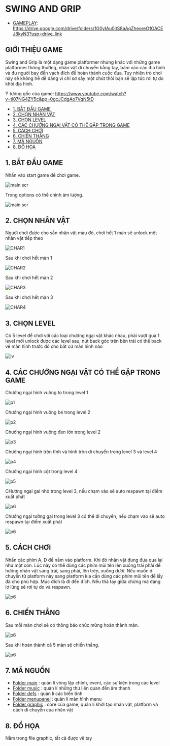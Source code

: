 # SWING AND GRIP 

- [GAMEPLAY](#): https://drive.google.com/drive/folders/1G0yIAu0itS8aAqZheoreO1OACEJ8kyN3?usp=drive_link

## GIỚI THIỆU GAME
Swing and Grip là một dạng game platformer nhưng khác với những game platformer thông thường, nhân vật di chuyển bằng tay, bám vào các địa hình và đu người bay đến vạch đích để hoàn thành cuộc đua. Tuy nhiên trò chơi này sẽ không hề dễ dàng vì chỉ sơ sẩy một chút thôi bạn sẽ lập tức rơi tự do khỏi địa hình.

Ý tưởng gốc của game: https://www.youtube.com/watch?v=tl07NG4ZY5c&pp=0gcJCdgAo7VqN5tD
- [1. BẮT ĐẦU GAME](#1-bắt-đầu-game)
- [2. CHỌN NHÂN VẬT](#2-chọn-nhân-vật)
- [3. CHỌN LEVEL](#3-chọn-level)
- [4. CÁC CHƯỚNG NGẠI VẬT CÓ THỂ GẶP TRONG GAME](#4-các-chướng-ngại-vật-có-thể-gặp-trong-game)
- [5. CÁCH CHƠI](#5-cách-chơi)
- [6. CHIẾN THẮNG](#6-chiến-thắng)
- [7. MÃ NGUỒN](#7-mã-nguồn)
- [8. ĐỒ HỌA](#8-đồ-họa)

## 1. BẮT ĐẦU GAME 
Nhấn vào start game để chơi game.  

![main scr](forreadme/mainscr.png)

Trong options có thể chỉnh âm lượng.

![main scr](forreadme/opptionnz.png)

## 2. CHỌN NHÂN VẬT 

Người chơi được cho sẵn nhân vật màu đỏ, chơi hết 1 màn sẽ unlock một nhân vật tiếp theo 

![CHAR1](forreadme/char2.png) 

Sau khi chơi hết màn 1

![CHAR2](forreadme/char1.png)

Sau khi chơi hết màn 2

![CHAR3](forreadme/char3.png)

Sau khi chơi hết màn 3

![CHAR4](forreadme/char4.png)

## 3. CHỌN LEVEL

Có 5 level để chơi với các loại chướng ngại vật khác nhau, phải vượt qua 1 level mới unlock được các level sau, nút back góc trên bên trái có thể back về màn hình trước đó cho bất cứ màn hình nào 

![lv](forreadme/chooselevel.png)

## 4. CÁC CHƯỚNG NGẠI VẬT CÓ THỂ GẶP TRONG GAME
Chướng ngại hình vuông to trong level 1 

![p1](forreadme/platform1.png)

Chướng ngại hình vuông bé trong level 2

![p2](forreadme/platform2.png)

Chướng ngại hình vuông đen lớn trong level 2

![p3](forreadme/platform3.png)

Chướng ngại hình tròn tĩnh và hình tròn di chuyển trong level 3 và level 4 

![p4](forreadme/platform4.png)

Chướng ngại hình cột trong level 4 

![p5](forreadme/platform5.png)

CHướng ngại gai nhỏ trong level 3, nếu chạm vào sẽ auto respawn tại điểm xuất phát 

![p6](forreadme/spike.png)

Chướng ngại tường gai trong level 3 có thể di chuyển, nếu chạm vào sẽ auto respawn tại điểm xuất phát 

![p6](forreadme/spikewall.png)


## 5. CÁCH CHƠI

Nhấn các phím A, D để nắm vào platform. Khi đó nhân vật đung đưa qua lại như một con. Lúc này có thể dùng các phím mũi tên lên xuống trái phải để hướng nhân vật sang trái, sang phải, lên trên, xuống dưới. Nếu muốn di chuyển từ platform này sang platform kia cần dùng các phím mũi tên để lấy đà cho phù hợp. Mục đích là đi đến đích. Nếu thả tay giữa chừng mà đang lơ lửng sẽ rơi tự do và respawn.

![p6](forreadme/guideeee.jpg)

## 6. CHIẾN THẮNG

Sau mỗi màn chơi sẽ có thông báo chúc mừng hoàn thành màn. 

![p6](graphic/congrat.png)

Sau khi hoàn thành cả 5 màn sẽ chiến thắng.

![p6](graphic/aced-Photoroom.png)

## 7. MÃ NGUỒN

- [Folder main](#) : quản lí vòng lặp chính, event, các sự kiện trong các level
- [Folder music](#) : quản lí những thứ liên quan đến âm thanh
- [Folder defs](#) : quản lí các biến tĩnh
- [Folder menupanel](#) : quản lí màn hình menu
- [Folder graphic](#) : core của game, quản lí khởi tạo nhân vật, platform và cách di chuyển của nhân vật

## 8. ĐỒ HỌA

Nằm trong file graphic, tất cả được vẽ tay





